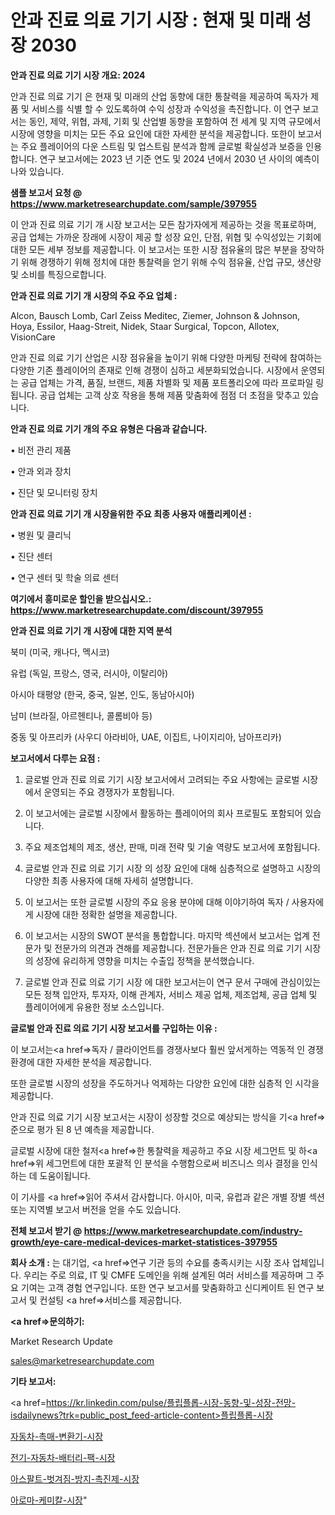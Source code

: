 # 안과 진료 의료 기기 시장 : 현재 및 미래 성장 2030

<strong>안과 진료 의료 기기 시장 개요: 2024</strong>

안과 진료 의료 기기 은 현재 및 미래의 산업 동향에 대한 통찰력을 제공하여 독자가 제품 및 서비스를 식별 할 수 있도록하여 수익 성장과 수익성을 촉진합니다. 이 연구 보고서는 동인, 제약, 위협, 과제, 기회 및 산업별 동향을 포함하여 전 세계 및 지역 규모에서 시장에 영향을 미치는 모든 주요 요인에 대한 자세한 분석을 제공합니다. 또한이 보고서는 주요 플레이어의 다운 스트림 및 업스트림 분석과 함께 글로벌 확실성과 보증을 인용합니다. 연구 보고서에는 2023 년 기준 연도 및 2024 년에서 2030 년 사이의 예측이 나와 있습니다.



<strong>샘플 보고서 요청 @ <a href=https://www.marketresearchupdate.com/sample/397955>https://www.marketresearchupdate.com/sample/397955</a></strong>

이 안과 진료 의료 기기 개 시장 보고서는 모든 참가자에게 제공하는 것을 목표로하며, 공급 업체는 가까운 장래에 시장이 제공 할 성장 요인, 단점, 위협 및 수익성있는 기회에 대한 모든 세부 정보를 제공합니다. 이 보고서는 또한 시장 점유율의 많은 부분을 장악하기 위해 경쟁하기 위해 정치에 대한 통찰력을 얻기 위해 수익 점유율, 산업 규모, 생산량 및 소비를 특징으로합니다.



<strong>안과 진료 의료 기기 개 시장의 주요 주요 업체 :</strong>

Alcon, Bausch Lomb, Carl Zeiss Meditec, Ziemer, Johnson & Johnson, Hoya, Essilor, Haag-Streit, Nidek, Staar Surgical, Topcon, Allotex, VisionCare

안과 진료 의료 기기 산업은 시장 점유율을 높이기 위해 다양한 마케팅 전략에 참여하는 다양한 기존 플레이어의 존재로 인해 경쟁이 심하고 세분화되었습니다. 시장에서 운영되는 공급 업체는 가격, 품질, 브랜드, 제품 차별화 및 제품 포트폴리오에 따라 프로파일 링됩니다. 공급 업체는 고객 상호 작용을 통해 제품 맞춤화에 점점 더 초점을 맞추고 있습니다.



<strong>안과 진료 의료 기기 개의 주요 유형은 다음과 같습니다.</strong>

• 비전 관리 제품

• 안과 외과 장치

• 진단 및 모니터링 장치



<strong>안과 진료 의료 기기 개 시장을위한 주요 최종 사용자 애플리케이션 :</strong>

• 병원 및 클리닉

• 진단 센터

• 연구 센터 및 학술 의료 센터



<strong>여기에서 흥미로운 할인을 받으십시오.: <a href=https://www.marketresearchupdate.com/discount/397955>https://www.marketresearchupdate.com/discount/397955</a></strong>



<strong>안과 진료 의료 기기 개 시장에 대한 지역 분석</strong>

북미 (미국, 캐나다, 멕시코)

유럽 (독일, 프랑스, 영국, 러시아, 이탈리아)

아시아 태평양 (한국, 중국, 일본, 인도, 동남아시아)

남미 (브라질, 아르헨티나, 콜롬비아 등)

중동 및 아프리카 (사우디 아라비아, UAE, 이집트, 나이지리아, 남아프리카)



<strong>보고서에서 다루는 요점 :</strong>

1. 글로벌 안과 진료 의료 기기 시장 보고서에서 고려되는 주요 사항에는 글로벌 시장에서 운영되는 주요 경쟁자가 포함됩니다.

2. 이 보고서에는 글로벌 시장에서 활동하는 플레이어의 회사 프로필도 포함되어 있습니다.

3. 주요 제조업체의 제조, 생산, 판매, 미래 전략 및 기술 역량도 보고서에 포함됩니다.

4. 글로벌 안과 진료 의료 기기 시장 의 성장 요인에 대해 심층적으로 설명하고 시장의 다양한 최종 사용자에 대해 자세히 설명합니다.

5. 이 보고서는 또한 글로벌 시장의 주요 응용 분야에 대해 이야기하여 독자 / 사용자에게 시장에 대한 정확한 설명을 제공합니다.

6. 이 보고서는 시장의 SWOT 분석을 통합합니다. 마지막 섹션에서 보고서는 업계 전문가 및 전문가의 의견과 견해를 제공합니다. 전문가들은 안과 진료 의료 기기 시장의 성장에 유리하게 영향을 미치는 수출입 정책을 분석했습니다.

7. 글로벌 안과 진료 의료 기기 시장 에 대한 보고서는이 연구 문서 구매에 관심이있는 모든 정책 입안자, 투자자, 이해 관계자, 서비스 제공 업체, 제조업체, 공급 업체 및 플레이어에게 유용한 정보 소스입니다.



<strong>글로벌 안과 진료 의료 기기 시장 보고서를 구입하는 이유 :</strong>

이 보고서는<a href=>독자 / 클</a>라이언트를 경쟁사보다 훨씬 앞서게하는 역동적 인 경쟁 환경에 대한 자세한 분석을 제공합니다.

또한 글로벌 시장의 성장을 주도하거나 억제하는 다양한 요인에 대한 심층적 인 시각을 제공합니다.

안과 진료 의료 기기 시장 보고서는 시장이 성장할 것으로 예상되는 방식을 기<a href=>준으로</a> 평가 된 8 년 예측을 제공합니다.

글로벌 시장에 대한 철저<a href=>한 통찰력</a>을 제공하고 주요 시장 세그먼트 및 하<a href=>위 세그</a>먼트에 대한 포괄적 인 분석을 수행함으로써 비즈니스 의사 결정을 인식하는 데 도움이됩니다.

이 기사를 <a href=>읽어 주</a>셔서 감사합니다. 아시아, 미국, 유럽과 같은 개별 장별 섹션 또는 지역별 보고서 버전을 얻을 수도 있습니다.



<strong>전체 보고서 받기 @ <a href=https://www.marketresearchupdate.com/industry-growth/eye-care-medical-devices-market-statistices-397955>https://www.marketresearchupdate.com/industry-growth/eye-care-medical-devices-market-statistices-397955</a></strong>



<strong>회사 소개 :</strong>
는 대기업, <a href=>연구 기</a>관 등의 수요를 충족시키는 시장 조사 업체입니다. 우리는 주로 의료, IT 및 CMFE 도메인을 위해 설계된 여러 서비스를 제공하며 그 주요 기여는 고객 경험 연구입니다. 또한 연구 보고서를 맞춤화하고 신디케이트 된 연구 보고서 및 컨설팅 <a href=>서비</a>스를 제공합니다.



<strong><a href=>문의하기:</a></strong>

Market Research Update

sales@marketresearchupdate.com



<strong>기타 보고서:</strong>

<a href=https://kr.linkedin.com/pulse/플립플롭-시장-동향-및-성장-전망-isdailynews?trk=public_post_feed-article-content>플립플롭-시장</a>

<a href=https://www.linkedin.com/pulse/자동차-촉매-변환기-시장-진입-전략-및-위험-평가2029년-survey-spotlight-pro-24-analysis-iaqif/>자동차-촉매-변환기-시장</a>

<a href=https://www.linkedin.com/pulse/전기-자동차-배터리-팩-시장-현재-및-미래-성장-2029-trend-tracking-tips-360-analysis-se4uf/>전기-자동차-배터리-팩-시장</a>

<a href=https://www.linkedin.com/pulse/아스팔트-벗겨짐-방지-촉진제-시장-진입-전략-및-위험-평가2029년-xnykf/>아스팔트-벗겨짐-방지-촉진제-시장</a>

<a href=https://www.linkedin.com/pulse/아로마-케미칼-시장-세분화-연구-및-목표-고객2030년-consumer-connection-chronicles-24--tkugc/>아로마-케미칼-시장</a>"
